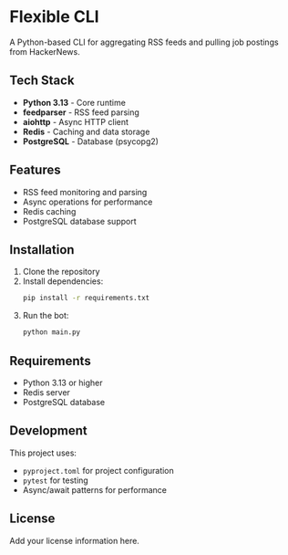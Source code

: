 ﻿# Flexible CLI

A Python-based CLI for aggregating RSS feeds and pulling job postings from HackerNews.

## Tech Stack

- **Python 3.13** - Core runtime
- **feedparser** - RSS feed parsing
- **aiohttp** - Async HTTP client
- **Redis** - Caching and data storage
- **PostgreSQL** - Database (psycopg2)

## Features

- RSS feed monitoring and parsing
- Async operations for performance
- Redis caching
- PostgreSQL database support

## Installation

1. Clone the repository
2. Install dependencies:
   ```bash
   pip install -r requirements.txt
   ```
3. Run the bot:
   ```bash
   python main.py
   ```

## Requirements

- Python 3.13 or higher
- Redis server
- PostgreSQL database

## Development

This project uses:
- `pyproject.toml` for project configuration
- `pytest` for testing
- Async/await patterns for performance

## License

Add your license information here.
